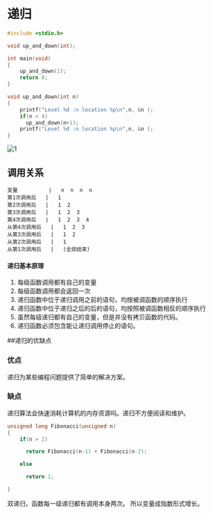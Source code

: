 # 递归
```c
#include <stdio.h>

void up_and_down(int);

int main(void)
{
    up_and_down(1);
    return 0;
}

void up_and_down(int n)
{
    printf("Level %d :n location %p\n",n, &n );
    if(n < 4)
      up_and_down(n+1);
    printf("Level %d :n location %p\n",n, &n );      
}

```

![1](https://github.com/money89757/Linux-Book/blob/master/picture/%E9%80%92%E5%BD%92.jpg)

## 调用关系

```
变量          |   n  n  n  n
第1次调用后   |   1
第2次调用后   |   1  2
第3次调用后   |   1  2  3
第4次调用后   |   1  2  3  4
从第4次调用后   |   1  2  3
从第3次调用后   |   1  2
从第2次调用后   |   1
从第1次调用后   |   (全部结束)

```

#### 递归基本原理
1. 每级函数调用都有自己的变量
2. 每级函数调用都会返回一次
3. 递归函数中位于递归调用之前的语句，均按被调函数的顺序执行
4. 递归函数中位于递归之后的后的语句，均按照被调函数相反的顺序执行
5. 虽然每级递归都有自己的变量，但是并没有拷贝函数的代码。
6. 递归函数必须包含能让递归调用停止的语句。  

##递归的优缺点

### 优点
递归为某些编程问题提供了简单的解决方案。

### 缺点
递归算法会快速消耗计算机的内存资源吗。递归不方便阅读和维护。

```c
unsigned long Fibonacci(unsigned n)
{
    if(n > 2)

      return Fibonacci(n-1) + Fibonacci(n-2);

    else

      return 1;

}

```

双递归，函数每一级递归都有调用本身两次。 所以变量成指数形式增长。  
